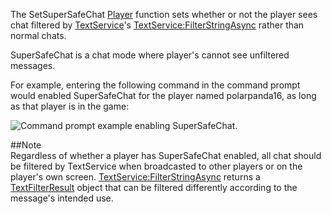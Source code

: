 The SetSuperSafeChat [Player](https://developer.roblox.com/en-us/api-reference/class/Player) function sets whether or not the player sees chat filtered by [TextService](https://developer.roblox.com/en-us/api-reference/class/TextService)'s [TextService:FilterStringAsync](https://developer.roblox.com/en-us/api-reference/function/TextService/FilterStringAsync) rather than normal chats.

SuperSafeChat is a chat mode where player's cannot see unfiltered messages.

For example, entering the following command in the command prompt would enabled SuperSafeChat for the player named polarpanda16, as long as that player is in the game:

![Command prompt example enabling SuperSafeChat.](https://developer.roblox.com/assets/blte98afa1dbb206581/Screen_Shot_2018-07-28_at_9.46.09_PM.png)

##Note  
Regardless of whether a player has SuperSafeChat enabled, all chat should be filtered by TextService when broadcasted to other players or on the player's own screen. [TextService:FilterStringAsync](https://developer.roblox.com/en-us/api-reference/function/TextService/FilterStringAsync) returns a [TextFilterResult](https://developer.roblox.com/en-us/api-reference/class/TextFilterResult) object that can be filtered differently according to the message's intended use.